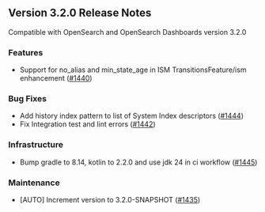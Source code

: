 ## Version 3.2.0 Release Notes

Compatible with OpenSearch and OpenSearch Dashboards version 3.2.0

### Features
* Support for no_alias and min_state_age in ISM TransitionsFeature/ism enhancement ([#1440](https://github.com/opensearch-project/index-management/pull/1440))

### Bug Fixes
* Add history index pattern to list of System Index descriptors ([#1444](https://github.com/opensearch-project/index-management/pull/1444))
* Fix Integration test and lint errors ([#1442](https://github.com/opensearch-project/index-management/pull/1442))

### Infrastructure
* Bump gradle to 8.14, kotlin to 2.2.0 and use jdk 24 in ci workflow ([#1445](https://github.com/opensearch-project/index-management/pull/1445))

### Maintenance
* [AUTO] Increment version to 3.2.0-SNAPSHOT ([#1435](https://github.com/opensearch-project/index-management/pull/1435))